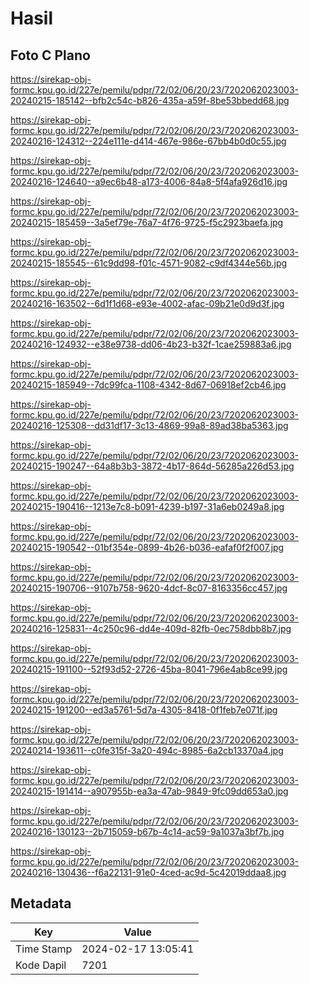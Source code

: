 # Hasil

## Foto C Plano

https://sirekap-obj-formc.kpu.go.id/227e/pemilu/pdpr/72/02/06/20/23/7202062023003-20240215-185142--bfb2c54c-b826-435a-a59f-8be53bbedd68.jpg

https://sirekap-obj-formc.kpu.go.id/227e/pemilu/pdpr/72/02/06/20/23/7202062023003-20240216-124312--224e111e-d414-467e-986e-67bb4b0d0c55.jpg

https://sirekap-obj-formc.kpu.go.id/227e/pemilu/pdpr/72/02/06/20/23/7202062023003-20240216-124640--a9ec6b48-a173-4006-84a8-5f4afa926d16.jpg

https://sirekap-obj-formc.kpu.go.id/227e/pemilu/pdpr/72/02/06/20/23/7202062023003-20240215-185459--3a5ef79e-76a7-4f76-9725-f5c2923baefa.jpg

https://sirekap-obj-formc.kpu.go.id/227e/pemilu/pdpr/72/02/06/20/23/7202062023003-20240215-185545--61c9dd98-f01c-4571-9082-c9df4344e56b.jpg

https://sirekap-obj-formc.kpu.go.id/227e/pemilu/pdpr/72/02/06/20/23/7202062023003-20240216-163502--6d1f1d68-e93e-4002-afac-09b21e0d9d3f.jpg

https://sirekap-obj-formc.kpu.go.id/227e/pemilu/pdpr/72/02/06/20/23/7202062023003-20240216-124932--e38e9738-dd06-4b23-b32f-1cae259883a6.jpg

https://sirekap-obj-formc.kpu.go.id/227e/pemilu/pdpr/72/02/06/20/23/7202062023003-20240215-185949--7dc99fca-1108-4342-8d67-06918ef2cb46.jpg

https://sirekap-obj-formc.kpu.go.id/227e/pemilu/pdpr/72/02/06/20/23/7202062023003-20240216-125308--dd31df17-3c13-4869-99a8-89ad38ba5363.jpg

https://sirekap-obj-formc.kpu.go.id/227e/pemilu/pdpr/72/02/06/20/23/7202062023003-20240215-190247--64a8b3b3-3872-4b17-864d-56285a226d53.jpg

https://sirekap-obj-formc.kpu.go.id/227e/pemilu/pdpr/72/02/06/20/23/7202062023003-20240215-190416--1213e7c8-b091-4239-b197-31a6eb0249a8.jpg

https://sirekap-obj-formc.kpu.go.id/227e/pemilu/pdpr/72/02/06/20/23/7202062023003-20240215-190542--01bf354e-0899-4b26-b036-eafaf0f2f007.jpg

https://sirekap-obj-formc.kpu.go.id/227e/pemilu/pdpr/72/02/06/20/23/7202062023003-20240215-190706--9107b758-9620-4dcf-8c07-8163356cc457.jpg

https://sirekap-obj-formc.kpu.go.id/227e/pemilu/pdpr/72/02/06/20/23/7202062023003-20240216-125831--4c250c96-dd4e-409d-82fb-0ec758dbb8b7.jpg

https://sirekap-obj-formc.kpu.go.id/227e/pemilu/pdpr/72/02/06/20/23/7202062023003-20240215-191100--52f93d52-2726-45ba-8041-796e4ab8ce99.jpg

https://sirekap-obj-formc.kpu.go.id/227e/pemilu/pdpr/72/02/06/20/23/7202062023003-20240215-191200--ed3a5761-5d7a-4305-8418-0f1feb7e071f.jpg

https://sirekap-obj-formc.kpu.go.id/227e/pemilu/pdpr/72/02/06/20/23/7202062023003-20240214-193611--c0fe315f-3a20-494c-8985-6a2cb13370a4.jpg

https://sirekap-obj-formc.kpu.go.id/227e/pemilu/pdpr/72/02/06/20/23/7202062023003-20240215-191414--a907955b-ea3a-47ab-9849-9fc09dd653a0.jpg

https://sirekap-obj-formc.kpu.go.id/227e/pemilu/pdpr/72/02/06/20/23/7202062023003-20240216-130123--2b715059-b67b-4c14-ac59-9a1037a3bf7b.jpg

https://sirekap-obj-formc.kpu.go.id/227e/pemilu/pdpr/72/02/06/20/23/7202062023003-20240216-130436--f6a22131-91e0-4ced-ac9d-5c42019ddaa8.jpg


## Metadata

| Key        | Value               |
| ---------- | ------------------- |
| Time Stamp | 2024-02-17 13:05:41 |
| Kode Dapil | 7201                |



